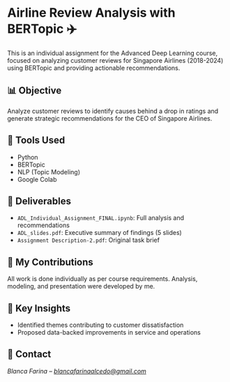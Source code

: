 
# Airline Review Analysis with BERTopic ✈️

This is an individual assignment for the Advanced Deep Learning course, focused on analyzing customer reviews for Singapore Airlines (2018-2024) using BERTopic and providing actionable recommendations.

## 📊 Objective
Analyze customer reviews to identify causes behind a drop in ratings and generate strategic recommendations for the CEO of Singapore Airlines.

## 🧠 Tools Used
- Python
- BERTopic
- NLP (Topic Modeling)
- Google Colab

## 🧩 Deliverables
- `ADL_Individual_Assignment_FINAL.ipynb`: Full analysis and recommendations
- `ADL_slides.pdf`: Executive summary of findings (5 slides)
- `Assignment Description-2.pdf`: Original task brief

## 📝 My Contributions
All work is done individually as per course requirements. Analysis, modeling, and presentation were developed by me.

## 📌 Key Insights
- Identified themes contributing to customer dissatisfaction
- Proposed data-backed improvements in service and operations

## 📎 Contact
*Blanca Farina* – *blancafarinaalcedo@gmail.com*
